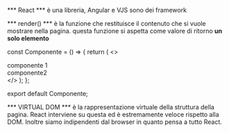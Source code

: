 *** React *** è una libreria, Angular e VJS sono dei framework

*** render() ***
è la funzione che restituisce il contenuto che si vuole mostrare nella pagina. questa funzione si aspetta come valore di ritorno **un solo elemento**

const Componente = () => {
  return (
    <>
      <div>
        componente 1
      </div>
      <div>
        componente2 
      </div>
    </>
  );
};

export default Componente;

*** VIRTUAL DOM ***
è la rappresentazione virtuale della struttura della pagina. React interviene su questa ed è estremamente veloce rispetto alla DOM. Inoltre siamo indipendenti dal browser in quanto pensa a tutto React.

